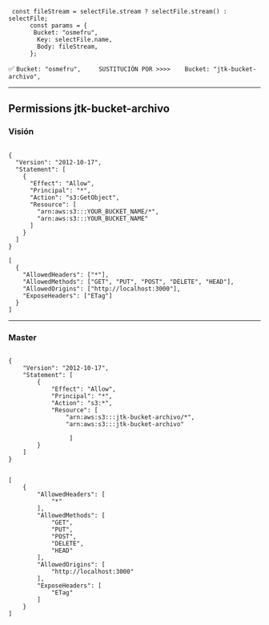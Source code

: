 
```
 const fileStream = selectFile.stream ? selectFile.stream() : selectFile;
      const params = {
       Bucket: "osmefru",
        Key: selectFile.name,
        Body: fileStream,
      };
```


✅ ``` Bucket: "osmefru",     SUSTITUCIÓN POR >>>>    Bucket: "jtk-bucket-archivo", ```

---

## Permissions jtk-bucket-archivo

### Visión

```

{
  "Version": "2012-10-17",
  "Statement": [
    {
      "Effect": "Allow",
      "Principal": "*",
      "Action": "s3:GetObject",
      "Resource": [
        "arn:aws:s3:::YOUR_BUCKET_NAME/*",
        "arn:aws:s3:::YOUR_BUCKET_NAME"
      ]
    }
  ]
}

```

```
[
  {
    "AllowedHeaders": ["*"],
    "AllowedMethods": ["GET", "PUT", "POST", "DELETE", "HEAD"],
    "AllowedOrigins": ["http://localhost:3000"],
    "ExposeHeaders": ["ETag"]
  }
]

```

---------------------------------------------------------------------------------------


### Master

```

{
    "Version": "2012-10-17",
    "Statement": [
        {
            "Effect": "Allow",
            "Principal": "*",
            "Action": "s3:*",
            "Resource": [
                "arn:aws:s3:::jtk-bucket-archivo/*",
                "arn:aws:s3:::jtk-bucket-archivo"
  
                 ]
        }
    ]
}

```

```

[
    {
        "AllowedHeaders": [
            "*"
        ],
        "AllowedMethods": [
            "GET",
            "PUT",
            "POST",
            "DELETE",
            "HEAD"
        ],
        "AllowedOrigins": [
            "http://localhost:3000"
        ],
        "ExposeHeaders": [
            "ETag"
        ]
    }
]

```




